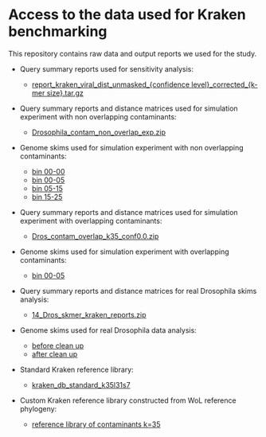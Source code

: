# Access to the data used for Kraken benchmarking

This repository contains raw data and output reports we used for the study.

* Query summary reports used for sensitivity analysis:
    - [report\_kraken\_viral\_dist\_unmasked\_{confidence level}\_corrected\_{k-mer size}.tar.gz](https://github.com/noraracht/kraken_raw_data)


* Query summary reports and distance matrices used for simulation experiment with non overlapping contaminants:
    - [Drosophila_contam_non_overlap_exp.zip](https://github.com/noraracht/kraken_raw_data/blob/master/Drosophila_contam_non_overlap_exp.zip)


* Genome skims used for simulation experiment with non overlapping contaminants:
    - [bin 00-00](https://drive.google.com/file/d/1SBa9yRFuZqo1EdneLwl4E4N2Dju8d8jT/view?usp=sharing)
    - [bin 00-05](https://drive.google.com/file/d/1KSVb4cUniOavCVKEsiekOkBfDZqrfIuW/view?usp=sharing)
    - [bin 05-15](https://drive.google.com/file/d/1F2xo9C1KK7dNxlBvpgDOYPtN7wYnO8ih/view?usp=sharing)
    - [bin 15-25](https://drive.google.com/file/d/1gEsUUhXMZmwibN4JFod2YArOVDisrJzH/view?usp=sharing)


* Query summary reports and distance matrices used for simulation experiment with overlapping contaminants:
    - [Dros_contam_overlap_k35_conf0.0.zip](https://github.com/noraracht/kraken_raw_data/blob/master/Dros_contam_overlap_k35_conf0.0.zip)
  
  
* Genome skims used for simulation experiment with overlapping contaminants:
    - [bin 00-05](https://drive.google.com/file/d/1mdZmGNsA5m9lelzwyOSSF17iaLH91VWN/view?usp=sharing)   


* Query summary reports and distance matrices for real Drosophila skims analysis:
    - [14_Dros_skmer_kraken_reports.zip](https://github.com/noraracht/kraken_raw_data/blob/master/14_Dros_skmer_kraken_reports.zip)
   
   
* Genome skims used for real Drosophila data analysis:
    - [before clean up](https://drive.google.com/file/d/1bObR_vforOoL3zzrQnaicybvCOrt8TSf/view?usp=sharing)
    - [after clean up](https://drive.google.com/file/d/1hqNC0RC0rkW89HEXb2wnjyHtb-U4m-uK/view?usp=sharing)   
     

* Standard Kraken reference library:
    - [kraken_db_standard_k35l31s7](https://drive.google.com/drive/folders/1vDfSY2o9-zXPY5a0E64oWjqRaqPyCrsL?usp=sharing)


* Custom Kraken reference library constructed from WoL reference phylogeny:
    - [reference library of contaminants k=35](https://drive.google.com/drive/folders/1pz2nwAk_WXXzmi-fMzr_zMszZvHQQcN5?usp=sharing)
    

